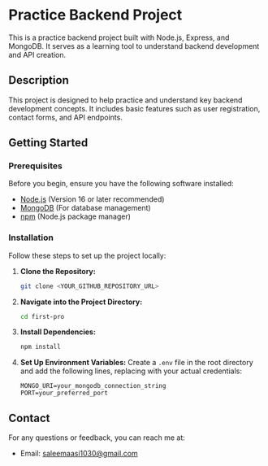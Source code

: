 # Practice Backend Project

This is a practice backend project built with Node.js, Express, and MongoDB. It serves as a learning tool to understand backend development and API creation.

## Description

This project is designed to help practice and understand key backend development concepts. It includes basic features such as user registration, contact forms, and API endpoints.

## Getting Started

### Prerequisites

Before you begin, ensure you have the following software installed:
- [Node.js](https://nodejs.org/) (Version 16 or later recommended)
- [MongoDB](https://www.mongodb.com/) (For database management)
- [npm](https://www.npmjs.com/) (Node.js package manager)

### Installation

Follow these steps to set up the project locally:

1. **Clone the Repository:**
    ```bash
    git clone <YOUR_GITHUB_REPOSITORY_URL>
    ```

2. **Navigate into the Project Directory:**
    ```bash
    cd first-pro
    ```

3. **Install Dependencies:**
    ```bash
    npm install
    ```

4. **Set Up Environment Variables:**
    Create a `.env` file in the root directory and add the following lines, replacing with your actual credentials:
    ```plaintext
    MONGO_URI=your_mongodb_connection_string
    PORT=your_preferred_port
    ```








## Contact

For any questions or feedback, you can reach me at:
- Email: saleemaasi1030@gmail.com


